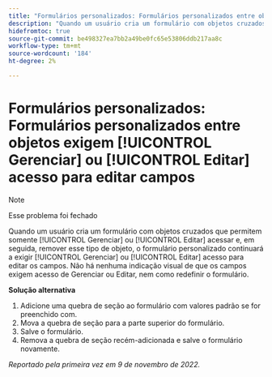 ```yaml
---
title: "Formulários personalizados: Formulários personalizados entre objetos exigem acesso de Gerenciar ou Editar para editar campos"
description: "Quando um usuário cria um formulário com objetos cruzados que permitem somente o acesso de Gerenciar ou Editar e, em seguida, remove esse tipo de objeto, o formulário personalizado continua a exigir o acesso de Gerenciar ou Editar para editar os campos. Não há nenhuma indicação visual de que os campos exigem acesso de Gerenciar ou Editar, nem como redefinir o formulário."
hidefromtoc: true
source-git-commit: be498327ea7bb2a49be0fc65e53806ddb217aa8c
workflow-type: tm+mt
source-wordcount: '184'
ht-degree: 2%

---
```



# Formulários personalizados: Formulários personalizados entre objetos exigem [!UICONTROL Gerenciar] ou [!UICONTROL Editar] acesso para editar campos

>[!NOTE]
>
>Esse problema foi fechado

Quando um usuário cria um formulário com objetos cruzados que permitem somente [!UICONTROL Gerenciar] ou [!UICONTROL Editar] acessar e, em seguida, remover esse tipo de objeto, o formulário personalizado continuará a exigir [!UICONTROL Gerenciar] ou [!UICONTROL Editar] acesso para editar os campos. Não há nenhuma indicação visual de que os campos exigem acesso de Gerenciar ou Editar, nem como redefinir o formulário.

**Solução alternativa**

1. Adicione uma quebra de seção ao formulário com valores padrão se for preenchido com.
2. Mova a quebra de seção para a parte superior do formulário.
3. Salve o formulário.
4. Remova a quebra de seção recém-adicionada e salve o formulário novamente.

_Reportado pela primeira vez em 9 de novembro de 2022._

